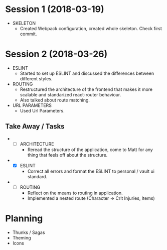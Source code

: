 # Session 1 (2018-03-19)

* SKELETON
    * Created Webpack configuration, created whole skeleton. Check first commit.

# Session 2 (2018-03-26)

* ESLINT
    * Started to set up ESLINT and discussed the differences between different styles. 
* ROUTING
    * Restructured the architecture of the frontend that makes it more scalable and standarized react-router behaviour. 
    * Also talked about route matching.
* URL PARAMETERS
    * Used Url Parameters.

## Take Away / Tasks

* - [ ] ARCHITECTURE
    * Reread the structure of the application, come to Matt for any thing that feels off about the structure. 
* - [x] ESLINT
    * Correct all errors and format the ESLINT to personal / vault ui standard.
* - [ ] ROUTING  
    * Reflect on the means to routing in application.
    * Implemented a nested route (Character => Crit Injuries, Items)

#  Planning

* Thunks / Sagas
* Theming
* Icons

